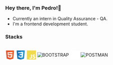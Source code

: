### Hey there, I'm Pedro!👋

- Currently an intern in Quality Assurance - QA.
- I'm a frontend development student.

<div>
  <h3>Stacks</h3>
  <div style=""><br>
    <img align= "center" alt="HTML" height="30" width="30" src="https://raw.githubusercontent.com/devicons/devicon/master/icons/html5/html5-original.svg" title="html"/>
    <img align= "center" alt="CSS" height="30" width="30" src="https://raw.githubusercontent.com/devicons/devicon/master/icons/css3/css3-original.svg" title="css"/>
    <img align= "center" alt="JAVASCRIPT" height="30" width="30" src="https://raw.githubusercontent.com/devicons/devicon/master/icons/javascript/javascript-plain.svg" title="javascript"/>
    <img align= "center" alt="BOOTSTRAP" height="30" width="30" src="https://cdn.jsdelivr.net/gh/devicons/devicon/icons/bootstrap/bootstrap-original.svg" title="bootstrap"/>
    <img align= "center" alt="ROBOT FRAMEWORK" height="30" width="30" src = "simple-icons--robotframework.svg" title="robot framework" />
    <img align= "center" alt="POSTMAN" height="30" width="30" src="https://cdn.jsdelivr.net/gh/devicons/devicon@latest/icons/postman/postman-original.svg" title="postman" />       
  </div>
</div>





